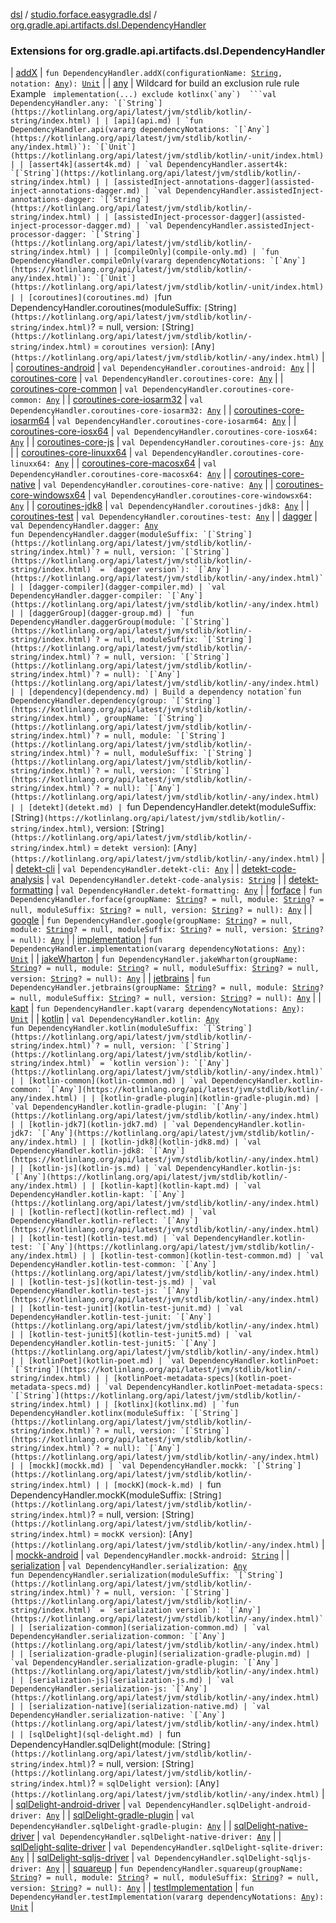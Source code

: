 [dsl](../../index.md) / [studio.forface.easygradle.dsl](../index.md) / [org.gradle.api.artifacts.dsl.DependencyHandler](./index.md)

### Extensions for org.gradle.api.artifacts.dsl.DependencyHandler

| [addX](add-x.md) | `fun DependencyHandler.addX(configurationName: `[`String`](https://kotlinlang.org/api/latest/jvm/stdlib/kotlin/-string/index.html)`, notation: `[`Any`](https://kotlinlang.org/api/latest/jvm/stdlib/kotlin/-any/index.html)`): `[`Unit`](https://kotlinlang.org/api/latest/jvm/stdlib/kotlin/-unit/index.html) |
| [any](any.md) | Wildcard for build an exclusion rule rule Example ``  implementation(...) exclude kotlinx(`any`)  ```val DependencyHandler.any: `[`String`](https://kotlinlang.org/api/latest/jvm/stdlib/kotlin/-string/index.html) |
| [api](api.md) | `fun DependencyHandler.api(vararg dependencyNotations: `[`Any`](https://kotlinlang.org/api/latest/jvm/stdlib/kotlin/-any/index.html)`): `[`Unit`](https://kotlinlang.org/api/latest/jvm/stdlib/kotlin/-unit/index.html) |
| [assert4k](assert4k.md) | `val DependencyHandler.assert4k: `[`String`](https://kotlinlang.org/api/latest/jvm/stdlib/kotlin/-string/index.html) |
| [assistedInject-annotations-dagger](assisted-inject-annotations-dagger.md) | `val DependencyHandler.assistedInject-annotations-dagger: `[`String`](https://kotlinlang.org/api/latest/jvm/stdlib/kotlin/-string/index.html) |
| [assistedInject-processor-dagger](assisted-inject-processor-dagger.md) | `val DependencyHandler.assistedInject-processor-dagger: `[`String`](https://kotlinlang.org/api/latest/jvm/stdlib/kotlin/-string/index.html) |
| [compileOnly](compile-only.md) | `fun DependencyHandler.compileOnly(vararg dependencyNotations: `[`Any`](https://kotlinlang.org/api/latest/jvm/stdlib/kotlin/-any/index.html)`): `[`Unit`](https://kotlinlang.org/api/latest/jvm/stdlib/kotlin/-unit/index.html) |
| [coroutines](coroutines.md) | ``fun DependencyHandler.coroutines(moduleSuffix: `[`String`](https://kotlinlang.org/api/latest/jvm/stdlib/kotlin/-string/index.html)`? = null, version: `[`String`](https://kotlinlang.org/api/latest/jvm/stdlib/kotlin/-string/index.html)` = `coroutines version`): `[`Any`](https://kotlinlang.org/api/latest/jvm/stdlib/kotlin/-any/index.html)` |
| [coroutines-android](coroutines-android.md) | `val DependencyHandler.coroutines-android: `[`Any`](https://kotlinlang.org/api/latest/jvm/stdlib/kotlin/-any/index.html) |
| [coroutines-core](coroutines-core.md) | `val DependencyHandler.coroutines-core: `[`Any`](https://kotlinlang.org/api/latest/jvm/stdlib/kotlin/-any/index.html) |
| [coroutines-core-common](coroutines-core-common.md) | `val DependencyHandler.coroutines-core-common: `[`Any`](https://kotlinlang.org/api/latest/jvm/stdlib/kotlin/-any/index.html) |
| [coroutines-core-iosarm32](coroutines-core-iosarm32.md) | `val DependencyHandler.coroutines-core-iosarm32: `[`Any`](https://kotlinlang.org/api/latest/jvm/stdlib/kotlin/-any/index.html) |
| [coroutines-core-iosarm64](coroutines-core-iosarm64.md) | `val DependencyHandler.coroutines-core-iosarm64: `[`Any`](https://kotlinlang.org/api/latest/jvm/stdlib/kotlin/-any/index.html) |
| [coroutines-core-iosx64](coroutines-core-iosx64.md) | `val DependencyHandler.coroutines-core-iosx64: `[`Any`](https://kotlinlang.org/api/latest/jvm/stdlib/kotlin/-any/index.html) |
| [coroutines-core-js](coroutines-core-js.md) | `val DependencyHandler.coroutines-core-js: `[`Any`](https://kotlinlang.org/api/latest/jvm/stdlib/kotlin/-any/index.html) |
| [coroutines-core-linuxx64](coroutines-core-linuxx64.md) | `val DependencyHandler.coroutines-core-linuxx64: `[`Any`](https://kotlinlang.org/api/latest/jvm/stdlib/kotlin/-any/index.html) |
| [coroutines-core-macosx64](coroutines-core-macosx64.md) | `val DependencyHandler.coroutines-core-macosx64: `[`Any`](https://kotlinlang.org/api/latest/jvm/stdlib/kotlin/-any/index.html) |
| [coroutines-core-native](coroutines-core-native.md) | `val DependencyHandler.coroutines-core-native: `[`Any`](https://kotlinlang.org/api/latest/jvm/stdlib/kotlin/-any/index.html) |
| [coroutines-core-windowsx64](coroutines-core-windowsx64.md) | `val DependencyHandler.coroutines-core-windowsx64: `[`Any`](https://kotlinlang.org/api/latest/jvm/stdlib/kotlin/-any/index.html) |
| [coroutines-jdk8](coroutines-jdk8.md) | `val DependencyHandler.coroutines-jdk8: `[`Any`](https://kotlinlang.org/api/latest/jvm/stdlib/kotlin/-any/index.html) |
| [coroutines-test](coroutines-test.md) | `val DependencyHandler.coroutines-test: `[`Any`](https://kotlinlang.org/api/latest/jvm/stdlib/kotlin/-any/index.html) |
| [dagger](dagger.md) | `val DependencyHandler.dagger: `[`Any`](https://kotlinlang.org/api/latest/jvm/stdlib/kotlin/-any/index.html)<br>``fun DependencyHandler.dagger(moduleSuffix: `[`String`](https://kotlinlang.org/api/latest/jvm/stdlib/kotlin/-string/index.html)`? = null, version: `[`String`](https://kotlinlang.org/api/latest/jvm/stdlib/kotlin/-string/index.html)` = `dagger version`): `[`Any`](https://kotlinlang.org/api/latest/jvm/stdlib/kotlin/-any/index.html)` |
| [dagger-compiler](dagger-compiler.md) | `val DependencyHandler.dagger-compiler: `[`Any`](https://kotlinlang.org/api/latest/jvm/stdlib/kotlin/-any/index.html) |
| [daggerGroup](dagger-group.md) | `fun DependencyHandler.daggerGroup(module: `[`String`](https://kotlinlang.org/api/latest/jvm/stdlib/kotlin/-string/index.html)`? = null, moduleSuffix: `[`String`](https://kotlinlang.org/api/latest/jvm/stdlib/kotlin/-string/index.html)`? = null, version: `[`String`](https://kotlinlang.org/api/latest/jvm/stdlib/kotlin/-string/index.html)`? = null): `[`Any`](https://kotlinlang.org/api/latest/jvm/stdlib/kotlin/-any/index.html) |
| [dependency](dependency.md) | Build a dependency notation`fun DependencyHandler.dependency(group: `[`String`](https://kotlinlang.org/api/latest/jvm/stdlib/kotlin/-string/index.html)`, groupName: `[`String`](https://kotlinlang.org/api/latest/jvm/stdlib/kotlin/-string/index.html)`? = null, module: `[`String`](https://kotlinlang.org/api/latest/jvm/stdlib/kotlin/-string/index.html)`? = null, moduleSuffix: `[`String`](https://kotlinlang.org/api/latest/jvm/stdlib/kotlin/-string/index.html)`? = null, version: `[`String`](https://kotlinlang.org/api/latest/jvm/stdlib/kotlin/-string/index.html)`? = null): `[`Any`](https://kotlinlang.org/api/latest/jvm/stdlib/kotlin/-any/index.html) |
| [detekt](detekt.md) | ``fun DependencyHandler.detekt(moduleSuffix: `[`String`](https://kotlinlang.org/api/latest/jvm/stdlib/kotlin/-string/index.html)`, version: `[`String`](https://kotlinlang.org/api/latest/jvm/stdlib/kotlin/-string/index.html)` = `detekt version`): `[`Any`](https://kotlinlang.org/api/latest/jvm/stdlib/kotlin/-any/index.html)` |
| [detekt-cli](detekt-cli.md) | `val DependencyHandler.detekt-cli: `[`Any`](https://kotlinlang.org/api/latest/jvm/stdlib/kotlin/-any/index.html) |
| [detekt-code-analysis](detekt-code-analysis.md) | `val DependencyHandler.detekt-code-analysis: `[`String`](https://kotlinlang.org/api/latest/jvm/stdlib/kotlin/-string/index.html) |
| [detekt-formatting](detekt-formatting.md) | `val DependencyHandler.detekt-formatting: `[`Any`](https://kotlinlang.org/api/latest/jvm/stdlib/kotlin/-any/index.html) |
| [forface](forface.md) | `fun DependencyHandler.forface(groupName: `[`String`](https://kotlinlang.org/api/latest/jvm/stdlib/kotlin/-string/index.html)`? = null, module: `[`String`](https://kotlinlang.org/api/latest/jvm/stdlib/kotlin/-string/index.html)`? = null, moduleSuffix: `[`String`](https://kotlinlang.org/api/latest/jvm/stdlib/kotlin/-string/index.html)`? = null, version: `[`String`](https://kotlinlang.org/api/latest/jvm/stdlib/kotlin/-string/index.html)`? = null): `[`Any`](https://kotlinlang.org/api/latest/jvm/stdlib/kotlin/-any/index.html) |
| [google](google.md) | `fun DependencyHandler.google(groupName: `[`String`](https://kotlinlang.org/api/latest/jvm/stdlib/kotlin/-string/index.html)`? = null, module: `[`String`](https://kotlinlang.org/api/latest/jvm/stdlib/kotlin/-string/index.html)`? = null, moduleSuffix: `[`String`](https://kotlinlang.org/api/latest/jvm/stdlib/kotlin/-string/index.html)`? = null, version: `[`String`](https://kotlinlang.org/api/latest/jvm/stdlib/kotlin/-string/index.html)`? = null): `[`Any`](https://kotlinlang.org/api/latest/jvm/stdlib/kotlin/-any/index.html) |
| [implementation](implementation.md) | `fun DependencyHandler.implementation(vararg dependencyNotations: `[`Any`](https://kotlinlang.org/api/latest/jvm/stdlib/kotlin/-any/index.html)`): `[`Unit`](https://kotlinlang.org/api/latest/jvm/stdlib/kotlin/-unit/index.html) |
| [jakeWharton](jake-wharton.md) | `fun DependencyHandler.jakeWharton(groupName: `[`String`](https://kotlinlang.org/api/latest/jvm/stdlib/kotlin/-string/index.html)`? = null, module: `[`String`](https://kotlinlang.org/api/latest/jvm/stdlib/kotlin/-string/index.html)`? = null, moduleSuffix: `[`String`](https://kotlinlang.org/api/latest/jvm/stdlib/kotlin/-string/index.html)`? = null, version: `[`String`](https://kotlinlang.org/api/latest/jvm/stdlib/kotlin/-string/index.html)`? = null): `[`Any`](https://kotlinlang.org/api/latest/jvm/stdlib/kotlin/-any/index.html) |
| [jetbrains](jetbrains.md) | `fun DependencyHandler.jetbrains(groupName: `[`String`](https://kotlinlang.org/api/latest/jvm/stdlib/kotlin/-string/index.html)`? = null, module: `[`String`](https://kotlinlang.org/api/latest/jvm/stdlib/kotlin/-string/index.html)`? = null, moduleSuffix: `[`String`](https://kotlinlang.org/api/latest/jvm/stdlib/kotlin/-string/index.html)`? = null, version: `[`String`](https://kotlinlang.org/api/latest/jvm/stdlib/kotlin/-string/index.html)`? = null): `[`Any`](https://kotlinlang.org/api/latest/jvm/stdlib/kotlin/-any/index.html) |
| [kapt](kapt.md) | `fun DependencyHandler.kapt(vararg dependencyNotations: `[`Any`](https://kotlinlang.org/api/latest/jvm/stdlib/kotlin/-any/index.html)`): `[`Unit`](https://kotlinlang.org/api/latest/jvm/stdlib/kotlin/-unit/index.html) |
| [kotlin](kotlin.md) | `val DependencyHandler.kotlin: `[`Any`](https://kotlinlang.org/api/latest/jvm/stdlib/kotlin/-any/index.html)<br>``fun DependencyHandler.kotlin(moduleSuffix: `[`String`](https://kotlinlang.org/api/latest/jvm/stdlib/kotlin/-string/index.html)`? = null, version: `[`String`](https://kotlinlang.org/api/latest/jvm/stdlib/kotlin/-string/index.html)` = `kotlin version`): `[`Any`](https://kotlinlang.org/api/latest/jvm/stdlib/kotlin/-any/index.html)` |
| [kotlin-common](kotlin-common.md) | `val DependencyHandler.kotlin-common: `[`Any`](https://kotlinlang.org/api/latest/jvm/stdlib/kotlin/-any/index.html) |
| [kotlin-gradle-plugin](kotlin-gradle-plugin.md) | `val DependencyHandler.kotlin-gradle-plugin: `[`Any`](https://kotlinlang.org/api/latest/jvm/stdlib/kotlin/-any/index.html) |
| [kotlin-jdk7](kotlin-jdk7.md) | `val DependencyHandler.kotlin-jdk7: `[`Any`](https://kotlinlang.org/api/latest/jvm/stdlib/kotlin/-any/index.html) |
| [kotlin-jdk8](kotlin-jdk8.md) | `val DependencyHandler.kotlin-jdk8: `[`Any`](https://kotlinlang.org/api/latest/jvm/stdlib/kotlin/-any/index.html) |
| [kotlin-js](kotlin-js.md) | `val DependencyHandler.kotlin-js: `[`Any`](https://kotlinlang.org/api/latest/jvm/stdlib/kotlin/-any/index.html) |
| [kotlin-kapt](kotlin-kapt.md) | `val DependencyHandler.kotlin-kapt: `[`Any`](https://kotlinlang.org/api/latest/jvm/stdlib/kotlin/-any/index.html) |
| [kotlin-reflect](kotlin-reflect.md) | `val DependencyHandler.kotlin-reflect: `[`Any`](https://kotlinlang.org/api/latest/jvm/stdlib/kotlin/-any/index.html) |
| [kotlin-test](kotlin-test.md) | `val DependencyHandler.kotlin-test: `[`Any`](https://kotlinlang.org/api/latest/jvm/stdlib/kotlin/-any/index.html) |
| [kotlin-test-common](kotlin-test-common.md) | `val DependencyHandler.kotlin-test-common: `[`Any`](https://kotlinlang.org/api/latest/jvm/stdlib/kotlin/-any/index.html) |
| [kotlin-test-js](kotlin-test-js.md) | `val DependencyHandler.kotlin-test-js: `[`Any`](https://kotlinlang.org/api/latest/jvm/stdlib/kotlin/-any/index.html) |
| [kotlin-test-junit](kotlin-test-junit.md) | `val DependencyHandler.kotlin-test-junit: `[`Any`](https://kotlinlang.org/api/latest/jvm/stdlib/kotlin/-any/index.html) |
| [kotlin-test-junit5](kotlin-test-junit5.md) | `val DependencyHandler.kotlin-test-junit5: `[`Any`](https://kotlinlang.org/api/latest/jvm/stdlib/kotlin/-any/index.html) |
| [kotlinPoet](kotlin-poet.md) | `val DependencyHandler.kotlinPoet: `[`String`](https://kotlinlang.org/api/latest/jvm/stdlib/kotlin/-string/index.html) |
| [kotlinPoet-metadata-specs](kotlin-poet-metadata-specs.md) | `val DependencyHandler.kotlinPoet-metadata-specs: `[`String`](https://kotlinlang.org/api/latest/jvm/stdlib/kotlin/-string/index.html) |
| [kotlinx](kotlinx.md) | `fun DependencyHandler.kotlinx(moduleSuffix: `[`String`](https://kotlinlang.org/api/latest/jvm/stdlib/kotlin/-string/index.html)`? = null, version: `[`String`](https://kotlinlang.org/api/latest/jvm/stdlib/kotlin/-string/index.html)`? = null): `[`Any`](https://kotlinlang.org/api/latest/jvm/stdlib/kotlin/-any/index.html) |
| [mockk](mockk.md) | `val DependencyHandler.mockk: `[`String`](https://kotlinlang.org/api/latest/jvm/stdlib/kotlin/-string/index.html) |
| [mockK](mock-k.md) | ``fun DependencyHandler.mockK(moduleSuffix: `[`String`](https://kotlinlang.org/api/latest/jvm/stdlib/kotlin/-string/index.html)`? = null, version: `[`String`](https://kotlinlang.org/api/latest/jvm/stdlib/kotlin/-string/index.html)` = `mockK version`): `[`Any`](https://kotlinlang.org/api/latest/jvm/stdlib/kotlin/-any/index.html)` |
| [mockk-android](mockk-android.md) | `val DependencyHandler.mockk-android: `[`String`](https://kotlinlang.org/api/latest/jvm/stdlib/kotlin/-string/index.html) |
| [serialization](serialization.md) | `val DependencyHandler.serialization: `[`Any`](https://kotlinlang.org/api/latest/jvm/stdlib/kotlin/-any/index.html)<br>``fun DependencyHandler.serialization(moduleSuffix: `[`String`](https://kotlinlang.org/api/latest/jvm/stdlib/kotlin/-string/index.html)`? = null, version: `[`String`](https://kotlinlang.org/api/latest/jvm/stdlib/kotlin/-string/index.html)` = `serialization version`): `[`Any`](https://kotlinlang.org/api/latest/jvm/stdlib/kotlin/-any/index.html)` |
| [serialization-common](serialization-common.md) | `val DependencyHandler.serialization-common: `[`Any`](https://kotlinlang.org/api/latest/jvm/stdlib/kotlin/-any/index.html) |
| [serialization-gradle-plugin](serialization-gradle-plugin.md) | `val DependencyHandler.serialization-gradle-plugin: `[`Any`](https://kotlinlang.org/api/latest/jvm/stdlib/kotlin/-any/index.html) |
| [serialization-js](serialization-js.md) | `val DependencyHandler.serialization-js: `[`Any`](https://kotlinlang.org/api/latest/jvm/stdlib/kotlin/-any/index.html) |
| [serialization-native](serialization-native.md) | `val DependencyHandler.serialization-native: `[`Any`](https://kotlinlang.org/api/latest/jvm/stdlib/kotlin/-any/index.html) |
| [sqlDelight](sql-delight.md) | ``fun DependencyHandler.sqlDelight(module: `[`String`](https://kotlinlang.org/api/latest/jvm/stdlib/kotlin/-string/index.html)`? = null, version: `[`String`](https://kotlinlang.org/api/latest/jvm/stdlib/kotlin/-string/index.html)`? = `sqlDelight version`): `[`Any`](https://kotlinlang.org/api/latest/jvm/stdlib/kotlin/-any/index.html)` |
| [sqlDelight-android-driver](sql-delight-android-driver.md) | `val DependencyHandler.sqlDelight-android-driver: `[`Any`](https://kotlinlang.org/api/latest/jvm/stdlib/kotlin/-any/index.html) |
| [sqlDelight-gradle-plugin](sql-delight-gradle-plugin.md) | `val DependencyHandler.sqlDelight-gradle-plugin: `[`Any`](https://kotlinlang.org/api/latest/jvm/stdlib/kotlin/-any/index.html) |
| [sqlDelight-native-driver](sql-delight-native-driver.md) | `val DependencyHandler.sqlDelight-native-driver: `[`Any`](https://kotlinlang.org/api/latest/jvm/stdlib/kotlin/-any/index.html) |
| [sqlDelight-sqlite-driver](sql-delight-sqlite-driver.md) | `val DependencyHandler.sqlDelight-sqlite-driver: `[`Any`](https://kotlinlang.org/api/latest/jvm/stdlib/kotlin/-any/index.html) |
| [sqlDelight-sqljs-driver](sql-delight-sqljs-driver.md) | `val DependencyHandler.sqlDelight-sqljs-driver: `[`Any`](https://kotlinlang.org/api/latest/jvm/stdlib/kotlin/-any/index.html) |
| [squareup](squareup.md) | `fun DependencyHandler.squareup(groupName: `[`String`](https://kotlinlang.org/api/latest/jvm/stdlib/kotlin/-string/index.html)`? = null, module: `[`String`](https://kotlinlang.org/api/latest/jvm/stdlib/kotlin/-string/index.html)`? = null, moduleSuffix: `[`String`](https://kotlinlang.org/api/latest/jvm/stdlib/kotlin/-string/index.html)`? = null, version: `[`String`](https://kotlinlang.org/api/latest/jvm/stdlib/kotlin/-string/index.html)`? = null): `[`Any`](https://kotlinlang.org/api/latest/jvm/stdlib/kotlin/-any/index.html) |
| [testImplementation](test-implementation.md) | `fun DependencyHandler.testImplementation(vararg dependencyNotations: `[`Any`](https://kotlinlang.org/api/latest/jvm/stdlib/kotlin/-any/index.html)`): `[`Unit`](https://kotlinlang.org/api/latest/jvm/stdlib/kotlin/-unit/index.html) |

